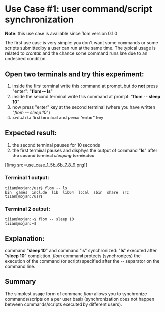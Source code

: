 # Use Case #1: user command/script synchronization #

**Note**: this use case is available since flom version 0.1.0

The first use case is very simple: you don't want some commands or some scripts submitted by a user can run at the same time. The typical usage is related to *crontab* and the chance some command runs late due to an undesired condition.

## Open two terminals and try this experiment: ##
1. inside the first terminal write this command at prompt, but do **not** press "enter": "**flom -- ls**"
2. inside the second terminal write this command at prompt: "**flom -- sleep 10**"
3. now press "enter" key at the second terminal (where you have written "*flom -- sleep 10*")
4. switch to first terminal and press "enter" key

## Expected result: ##
1. the second terminal pauses for 10 seconds
2. the first terminal pauses and displays the output of command "**ls**" after the second terminal *sleeping* terminates

[[img src=use_case_1_5b_6b_7_8_9.png]]

### Terminal 1 output: ###
    tiian@mojan:/usr$ flom -- ls
    bin  games  include  lib  lib64  local	sbin  share  src
    tiian@mojan:/usr$ 

### Terminal 2 output: ###
    tiian@mojan:~$ flom -- sleep 10
    tiian@mojan:~$ 

## Explanation: ##
command "**sleep 10**" and command "**ls**" synchronized: "**ls**" executed after "**sleep 10**" completion.
*flom* command protects (synchronizes) the execution of the command (or script) specified after the *--* separator on the command line.

## Summary ##
The simplest usage form of command *flom* allows you to synchronize commands/scripts on a per user basis (synchronization does not happen between commands/scripts executed by different users).
